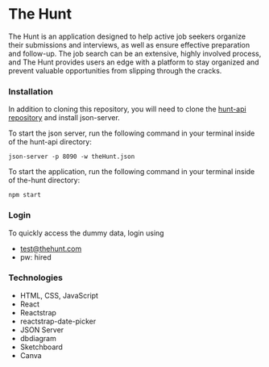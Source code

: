 # The Hunt

The Hunt is an application designed to help active job seekers organize their submissions and interviews, as well as ensure effective preparation and follow-up. The job search can be an extensive, highly involved process, and The Hunt provides users an edge with a platform to stay organized and prevent valuable opportunities from slipping through the cracks.

### Installation

In addition to cloning this repository, you will need to clone the [hunt-api repository](https://github.com/CrystalElseyNSS/hunt-api) and install json-server.

To start the json server, run the following command in your terminal inside of the hunt-api directory:
```
json-server -p 8090 -w theHunt.json
```
To start the application, run the following command in your terminal inside of the-hunt directory:
```
npm start
```
### Login

To quickly access the dummy data, login using 
- test@thehunt.com
- pw: hired

### Technologies
- HTML, CSS, JavaScript
- React
- Reactstrap
- reactstrap-date-picker
- JSON Server
- dbdiagram
- Sketchboard
- Canva
